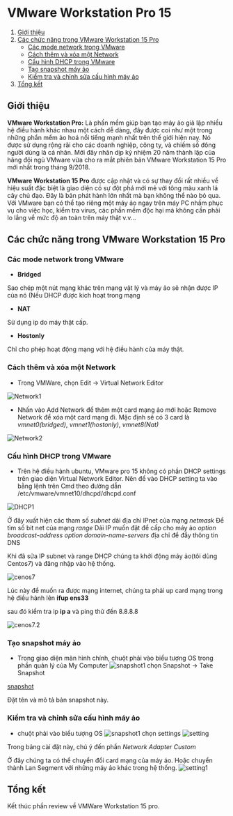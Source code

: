# VMware Workstation Pro 15

1. [Giới thiệu](#Gioithieu)
2. [Các chức năng trong VMware Workstation 15 Pro](#ChucNang)
    * [Các mode network trong VMware](#ModeNet)
    * [Cách thêm và xóa một Network](#AddDele)
    * [Cấu hình DHCP trong VMware](#Dhcp)
    * [Tạo snapshot máy ảo](#Snap)
    * [Kiểm tra và chỉnh sửa cấu hình máy ảo](#KiemTra)
3. [Tổng kết](#Note)


<a name="Gioithieu"></a>
## Giới thiệu

**VMware Workstation Pro:** Là phần mềm giúp bạn tạo máy ảo giả lập nhiều hệ điều hành khác nhau một cách dễ dàng, đây được coi như một trong những phần mềm ảo hoá nổi tiếng mạnh nhất trên thế giới hiện nay. Nó được sử dụng rộng rãi cho các doanh nghiệp, công ty, và chiếm số đông người dùng là cá nhân. Mới đây nhân dịp kỷ nhiệm 20 năm thành lập của hãng đội ngủ VMware vừa cho ra mắt phiên bản VMware Workstation 15 Pro mới nhất trong tháng 9/2018.

**VMware Workstation 15 Pro** được cập nhật và có sự thay đổi rất nhiều về hiệu suất đặc biệt là giao diện có sự đột phá mới mẻ với tông màu xanh lá cây chủ đạo. Đây là bản phát hành lớn nhất mà bạn không thể nào bỏ qua. Với VMware bạn có thể tạo riêng một máy ảo ngay trên máy PC nhầm phục vụ cho việc học, kiểm tra virus, các phần mềm độc hại mà không cần phải lo lắng về mức độ an toàn trên máy thật v.v...

<a name="ChucNang"></a>
## Các chức năng trong VMware Workstation 15 Pro

<a name="ModeNet"></a>
### Các mode network trong VMware

* **Bridged**

Sao chép một nút mạng khác trên mạng vật lý và máy ảo sẽ nhận được IP của nó (Nếu DHCP được kich hoạt trong mạng

* **NAT**

Sử dụng ip do máy thật cấp.

* **Hostonly**

Chỉ cho phép hoạt động mạng với hệ điều hành của máy thật.

<a name="AddDele"></a>
### Cách thêm và xóa một Network

* Trong VMWare, chọn Edit -> Virtual Network Editor

![Network1](Images-VMWare/Network1.png)

* Nhấn vào Add Network để thêm một card mạng ảo mới hoặc Remove Network để xóa một card mạng đi. Mặc định sẽ có 3 card là *vmnet0(bridged)*, *vmnet1(hostonly)*, *vmnet8(Nat)*

![Network2](Images-VMWare/Network2.png)

<a name="Dhcp"></a>
### Cấu hình DHCP trong VMware

* Trên hệ điều hành ubuntu, VMware pro 15 không có phần DHCP settings trên giao diện Virtual Network Editor. Nên để vào DHCP setting ta vào bằng lệnh trên Cmd theo đường dẫn /etc/vmware/vmnet10/dhcpd/dhcpd.conf

![DHCP1](Images-VMWare/DHCP1.png)

Ở đây xuất hiện các tham số
*subnet* dải địa chỉ IPnet của mạng 
*netmask* Để tìm số bit net của mạng
*range* Dải IP muốn đặt để cấp cho máy ảo
*option broadcast-address* 
*option domain-name-servers* địa chỉ để đẩy thông tin DNS

Khi đã sửa IP subnet và range DHCP chúng ta khởi động máy ảo(tôi dùng Centos7) và đăng nhập vào hệ thống.

![cenos7](Images-VMWare/centos7.png)

Lúc này để muốn ra được mạng internet, chúng ta phải up card mạng trong hệ điều hành lên
**ifup ens33**

sau đó kiểm tra ip **ip a** và ping thử đến 8.8.8.8

![cenos7.2](Images-VMWare/centos7.2.png)

<a name="Snap"></a>
### Tạo snapshot máy ảo

* Trong giao diện màn hình chính, chuột phải vào biểu tượng OS trong phần quản lý của My Computer ![snapshot1](Images-VMWare/snapshot1.png) chọn Snapshot -> Take Snapshot

[snapshot](Images-VMWare/snapshot.png)

Đặt tên và mô tả bản snapshot này.

<a name="KiemTra"></a>
### Kiểm tra và chỉnh sửa cấu hình máy ảo

* chuột phải vào biểu tượng OS ![snapshot1](Images-VMWare/snapshot1.png) chọn settings
![setting](Images-VMWare/setting.png)

Trong bảng cài đặt này, chú ý đến phần *Network Adapter Custom*

Ở đây chúng ta có thể chuyển đổi card mạng của máy áo. Hoặc chuyển thành Lan Segment với những máy ảo khác trong hệ thống.
![setting1](Images-VMWare/network3.png)


<a name="Note"></a>
## Tổng kết

Kết thúc phần review về VMWare Workstation 15 pro.